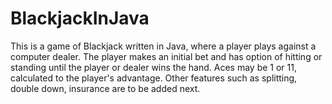 # BlackjackInJava
This is a game of Blackjack written in Java, where a player plays against a computer dealer. The player makes an initial bet and has option
of hitting or standing until the player or dealer wins the hand. Aces may be 1 or 11, calculated to the player's advantage. Other features
such as splitting, double down, insurance are to be added next.

